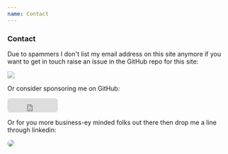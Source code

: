 ```yaml
---
name: Contact
---
```

### Contact

Due to spammers I don't list my email address on this site anymore if you want
to get in touch raise an issue in the GitHub repo for this site:

<a href="https://github.com/sierra-alpha/sierra-alpha.github.io" target="top">
  <img
    src="{{ site.url }}/assets/images/sierra-alpha.github.io.png"
    style="opacity: 0.6; max-width: 100%; max-height: 130px">
</a>

<p>Or consider sponsoring me on GitHub:</p>
<p>
  <iframe
    src="https://github.com/sponsors/sierra-alpha/button"
    title="Sponsor sierra-alpha"
    height="32"
    width="114"
    style="border: 0; border-radius: 6px;">
  </iframe>
</p>

Or for you more business-ey minded folks out there then drop me a line through linkedin:

<a href="https://www.linkedin.com/in/shaun-alexander/" target="top">
  <img
    src="{{ site.url }}/assets/images/linkedIn-card.png"
    style="max-width: 100%; max-height: 280px; border-radius: 10px;">
</a>
